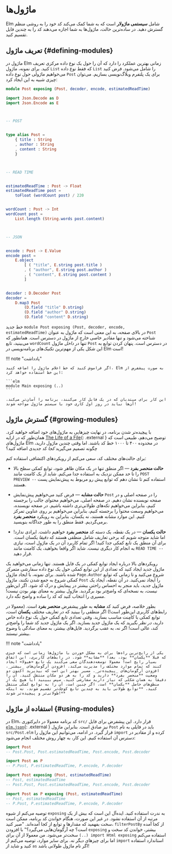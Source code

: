 # ماژول‌ها

Elm شامل **سیستمی ماژولار** است که به شما کمک می‌کند کد خود را به روشی منظم گسترش دهید. در ساده‌ترین حالت، ماژول‌ها به شما اجازه می‌دهند کد را به چندین فایل تقسیم کنید.

## تعریف ماژول {#defining-modules}

ماژول در Elm زمانی بهترین عملکرد را دارد که آن را حول یک نوع داده مرکزی تعریف کنید. برای نمونه، ماژول `List` که فقط نوع داده `List`  را شامل می‌شود. فرض کنید می‌خواهیم ماژولی حول نوع داده `Post` برای یک پلتفرم وبلاگ‌نویسی بسازیم. می‌توان چیزی شبیه به این ایجاد کرد:

```elm linenums="1"
module Post exposing (Post, decoder, encode, estimatedReadTime)

import Json.Decode as D
import Json.Encode as E



-- POST


type alias Post =
    { title : String
    , author : String
    , content : String
    }



-- READ TIME


estimatedReadTime : Post -> Float
estimatedReadTime post =
    toFloat (wordCount post) / 220


wordCount : Post -> Int
wordCount post =
    List.length (String.words post.content)



-- JSON


encode : Post -> E.Value
encode post =
    E.object
        [ ( "title", E.string post.title )
        , ( "author", E.string post.author )
        , ( "content", E.string post.content )
        ]


decoder : D.Decoder Post
decoder =
    D.map3 Post
        (D.field "title" D.string)
        (D.field "author" D.string)
        (D.field "content" D.string)
```

خط جدید `module Post exposing (Post, decoder, encode, estimatedReadTime)` در بالای صفحه، به این معنی است که ماژول به عنوان `Post` شناخته می‌شود و تنها مقادیر خاصی خارج از ماژول در دسترس است. همانطور که می‌بینید، تابع `wordCount` تنها در _داخل_ ماژول `Post` در دسترس است. پنهان کردن توابع به این شکل یکی از مهم‌ترین تکنیک‌های برنامه‌نویسی در Elm است!

!!! note "یادداشت"

	اگر فراموش کنید که خط اعلام ماژول را اضافه کنید، Elm به صورت پیشفرض از این خط استفاده خواهد کرد:

	```elm
	module Main exposing (..)
	```

	این کار برای مبتدیان که در یک فایل کار می‌کنند، برنامه را آسان‌تر می‌کند. آن‌ها نباید در روز اول کاری خود با سیستم ماژول مواجه شوند!

## گسترش ماژول {#growing-modules}

با پیچیده‌تر شدن برنامه، در نهایت چیزهایی به ماژول‌های خود اضافه خواهید کرد. همان‌طور که در ارایه [The Life of a File][the-life-of-file]{: .external } توضیح می‌دهم، طبیعی است که ماژول‌های Elm در محدوده ۴۰۰ تا ۱۰۰۰ خط کد باشند. اما وقتی چندین ماژول دارید، چگونه تصمیم می‌گیرید _کجا_ کد جدیدی اضافه کنید؟

برای حالت‌های مختلف کد، سعی می‌کنم از رویکردهای اکتشافی استفاده کنم:

- **حالت منحصر بفرد** &mdash; اگر منطق تنها در یک مکان ظاهر شود، توابع کمکی سطح بالا را تا حد ممکن نزدیک به استفاده جدا می‌کنم. شاید از یک کامنت مانند `POST PREVIEW --` استفاده کنم تا نشان دهم که توابع پیش رو مربوط به پیش‌نمایش پست هستند.

- **حالت مشابه** &mdash; فرض کنید می‌خواهیم پیش‌نمایش `Post` را در صفحه اصلی و در صفحه نویسنده نشان دهیم. در صفحه اصلی، می‌خواهیم محتوای جالب را برجسته کنیم، بنابراین می‌خواهیم تکه‌های طولانی‌تری داشته باشیم. در صفحه نویسنده، می‌خواهیم وسعت محتوا را برجسته کنیم، بنابراین می‌خواهیم بر روی عناوین تمرکز کنیم. این موارد _مشابه_ هستند، نه یکسان، بنابراین به رویکرد **منحصر بفرد** برمی‌گردیم. فقط منطق را به طور جداگانه بنویسید.

- **حالت یکسان** &mdash; در یک نقطه، یک دسته کد **منحصر بفرد** خواهیم داشت. ایرادی ندارد! اما شاید متوجه شویم که برخی تعاریف شامل منطقی هستند که _دقیقا_ یکسان است. برای آن منطق یک تابع کمکی جدا کنید! اگر تمام کاربرد آن در یک ماژول است، نیازی به انجام کار دیگری نیست. شاید اگر واقعا بخواهید، یک کامنت مانند `READ TIME --` قرار دهید.

رویکردهای بالا درباره ایجاد توابع کمکی در یک فایل هستند. تنها زمانی می‌خواهید یک ماژول جدید ایجاد کنید که تعدادی از این توابع کمکی حول یک نوع داده سفارشی متمرکز شده باشند. برای نمونه، با ایجاد ماژول `Page.Author` شروع می‌کنید و تا زمانی که توابع کمکی شروع به جمع شدن نکنند، ماژول `Post` را ایجاد نمی‌کنید. در آن نقطه، ایجاد یک ماژول جدید، باید منجر به احساس راحتی بیشتر در پیمایش و درک کد شود. اگر این‌طور نیست، به نسخه‌ای که واضح‌تر بود برگردید. ماژول بیشتر به معنای بهتر بودن نیست! مسیری را انتخاب کنید که کد را ساده و واضح نگه دارد.

بطور خلاصه، فرض کنید کد **مشابه** به طور پیشفرض **منحصر بفرد** است. (معمولا در رابط‌های کاربری این‌طور است!) اگر منطقی را ببینید که در تعاریف مختلف **یکسان** است، توابع کمکی با کامِنت مناسب بسازید. وقتی تعدادی تابع کمکی حول یک نوع داده خاص دارید، _در نظر بگیرید_ که یک ماژول جدید بسازید. اگر یک ماژول جدید کد شما را واضح‌تر کند، عالی است! اگر نه، به عقب برگردید. فایل‌های بیشتر، به معنای سادگی یا وضوح بیشتر نیستند.

!!! note "یادداشت"

	یکی از رایج‌ترین راه‌ها برای به مشکل خوردن با ماژول‌ها زمانی است که چیزی که قبلا **یکسان** بود، بعدا **مشابه** شود. در رابط‌های کاربری، این اتفاق بسیار رایج است! معمولا توسعه‌دهندگان سعی می‌کنند یک تابع «هیولا» ایجاد کنند که تمام موارد مختلف را مدیریت می‌کند. افزودن آرگومان‌های _بیشتر_، افزودن آرگومان‌های _پیچیده‌تر_. مسیر بهتر این است که بپذیرید اکنون دو وضعیت **منحصر بفرد** دارید و کد را به هر دو مکان منتقل کنید. آن را دقیقا به همان شکلی که نیاز دارید سفارشی کنید. سپس ببینید آیا هیچ یک از منطق‌های حاصل **یکسان** است. اگر چنین است، آن را به توابع کمکی منتقل کنید. **توابع طولانی باید به چندین تابع کوچک‌تر تقسیم شوند، نه اینکه طولانی‌تر و پیچیده‌تر شوند!**

## استفاده از ماژول {#using-modules}

در Elm، کد برنامه معمولا در دایرکتوری `src/` قرار دارد. این پیشفرض برای فایل [`elm.json`][elm.json]{: .external } نیز صادق است. بنابراین ماژول `Post` باید در فایلی به نام `src/Post.elm` قرار گیرد. در ادامه، می‌توانیم این ماژول را `import` کرده و از مقادیر در دسترس آن استفاده کنیم. این کار، به چهار روش مختلف انجام می‌شود:

```elm
import Post
-- Post.Post, Post.estimatedReadTime, Post.encode, Post.decoder

import Post as P
-- P.Post, P.estimatedReadTime, P.encode, P.decoder

import Post exposing (Post, estimatedReadTime)
-- Post, estimatedReadTime
-- Post.Post, Post.estimatedReadTime, Post.encode, Post.decoder

import Post as P exposing (Post, estimatedReadTime)
-- Post, estimatedReadTime
-- P.Post, P.estimatedReadTime, P.encode, P.decoder
```

توصیه می‌کنم از شیوه `exposing` به ندرت استفاده کنید. ایده‌آل این است که بیش از یک مرتبه از آن استفاده نشود. در غیر این صورت، هنگام خواندن کد برنامه، ممکن است سخت بفهمید که مقدارها و توابع از کجا آمده‌اند. "صبر کنید، `filterPostBy` از کجا آمده است؟ چه آرگومان‌هایی می‌گیرد؟" با افزودن `exposing` بیشتر، خواندن کد سخت و سخت‌تر می‌شود. من معمولا از آن برای `(..) import Html exposing` استفاده می‌کنم اما برای چیزهای دیگر نه. برای سایر موارد، توصیه می‌کنم از `import` استاندارد استفاده کنید و شاید از `as` اگر نام ماژول طولانی باشد!

[the-life-of-file]: https://youtu.be/XpDsk374LDE
[elm.json]: https://github.com/elm/compiler/blob/0.19.0/docs/elm.json/application.md